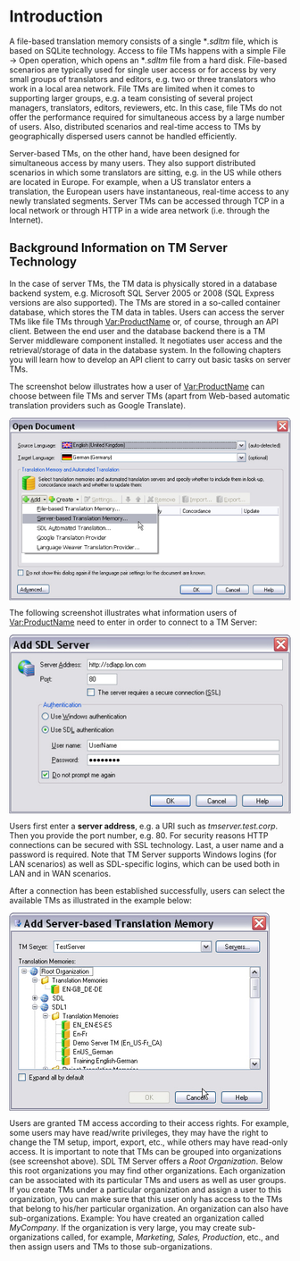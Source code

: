 Introduction
=====
A file-based translation memory consists of a single **.sdltm* file, which is based on SQLite technology. Access to file TMs happens with a simple File -> Open operation, which opens an **.sdltm* file from a hard disk. File-based scenarios are typically used for single user access or for access by very small groups of translators and editors, e.g. two or three translators who work in a local area network. File TMs are limited when it comes to supporting larger groups, e.g. a team consisting of several project managers, translators, editors, reviewers, etc. In this case, file TMs do not offer the performance required for simultaneous access by a large number of users. Also, distributed scenarios and real-time access to TMs by geographically dispersed users cannot be handled efficiently.

Server-based TMs, on the other hand, have been designed for simultaneous access by many users. They also support distributed scenarios in which some translators are sitting, e.g. in the US while others are located in Europe. For example, when a US translator enters a translation, the European users have instantaneous, real-time access to any newly translated segments. Server TMs can be accessed through TCP in a local network or through HTTP in a wide area network (i.e. through the Internet).

Background Information on  TM Server Technology
----

In the case of server TMs, the TM data is physically stored in a database backend system, e.g. Microsoft SQL Server 2005 or 2008 (SQL Express versions are also supported). The TMs are stored in a so-called container database, which stores the TM data in tables. Users can access the server TMs like file TMs through <Var:ProductName> or, of course, through an API client. Between the end user and the database backend there is a TM Server middleware component installed. It negotiates user access and the retrieval/storage of data in the database system. In the following chapters you will learn how to develop an API client to carry out basic tasks on server TMs.

The screenshot below illustrates how a user of <Var:ProductName> can choose between file TMs and server TMs (apart from Web-based automatic translation providers such as Google Translate).

<img style="display:block; " src="images/SelectServerTM.jpg"/>

The following screenshot illustrates what information users of <Var:ProductName> need to enter in order to connect to a TM Server:

<img style="display:block; " src="images/TMServerData.jpg"/>

Users first enter a **server address**, e.g. a URI such as *tmserver.test.corp*. Then you provide the port number, e.g. 80. For security reasons HTTP connections can be secured with SSL technology. Last, a user name and a password is required. Note that TM Server supports Windows logins (for LAN scenarios) as well as SDL-specific logins, which can be used both in LAN and in WAN scenarios.

After a connection has been established successfully, users can select the available TMs as illustrated in the example below:

<img style="display:block; " src="images/TMsAndOrgs.jpg"/>

Users are granted TM access according to their access rights. For example, some users may have read/write privileges, they may have the right to change the TM setup, import, export, etc., while others may have read-only access. It is important to note that TMs can be grouped into organizations (see screenshot above). SDL TM Server offers a *Root Organization*. Below this root organizations you may find other organizations. Each organization can be associated with its particular TMs and users as well as user groups. If you create TMs under a particular organization and assign a user to this organization, you can make sure that this user only has access to the TMs that belong to his/her particular organization. An organization can also have sub-organizations. Example: You have created an organization called *MyCompany*. If the organization is very large, you may create sub-organizations called, for example, *Marketing, Sales, Production*, etc., and then assign users and TMs to those sub-organizations.